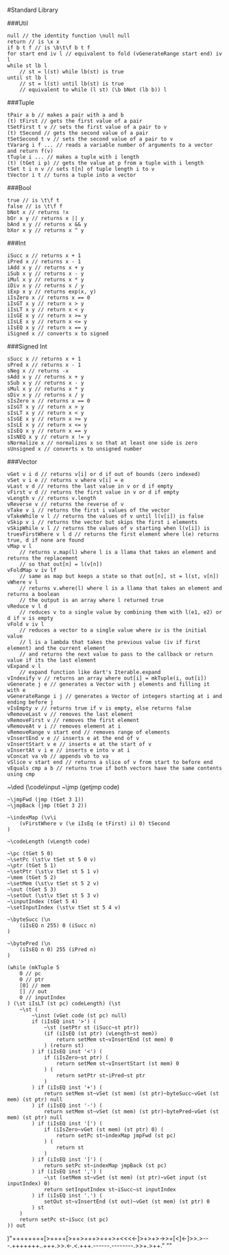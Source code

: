 #Standard Library

###Util
```
null // the identity function \null null
return // is \x x
if b t f // is \b\t\f b t f
for start end iv l // equivalent to fold (vGenerateRange start end) iv l
while st lb l
    // st = l(st) while lb(st) is true
until st lb l
    // st = l(st) until lb(st) is true
    // equivalent to while (l st) (\b bNot (lb b)) l
```

###Tuple
```
tPair a b // makes a pair with a and b
(t) tFirst // gets the first value of a pair
tSetFirst t v // sets the first value of a pair to v
(t) tSecond // gets the second value of a pair
tSetSecond t v // sets the second value of a pair to v
tVararg i f ... // reads a variable number of arguments to a vector and return f(v)
tTuple i ... // makes a tuple with i length
(t) (tGet i p) // gets the value at p from a tuple with i length
tSet t i n v // sets t[n] of tuple length i to v 
tVector i t // turns a tuple into a vector
```

###Bool
```
true // is \t\f t
false // is \t\f f
bNot x // returns !x
bOr x y // returns x || y
bAnd x y // returns x && y
bXor x y // returns x ^ y
```

###Int
```
iSucc x // returns x + 1
iPred x // returns x - 1
iAdd x y // returns x + y
iSub x y // returns x - y
iMul x y // returns x * y
iDiv x y // returns x / y
iExp x y // returns exp(x, y)
iIsZero x // returns x == 0
iIsGT x y // return x > y
iIsLT x y // return x < y
iIsGE x y // return x >= y
iIsLE x y // return x <= y
iIsEQ x y // return x == y
iSigned x // converts x to signed
```

###Signed Int
```
sSucc x // returns x + 1
sPred x // returns x - 1
sNeg x // returns -x
sAdd x y // returns x + y
sSub x y // returns x - y
sMul x y // returns x * y
sDiv x y // returns x / y
sIsZero x // returns x == 0
sIsGT x y // return x > y
sIsLT x y // return x < y
sIsGE x y // return x >= y
sIsLE x y // return x <= y
sIsEQ x y // return x == y
sIsNEQ x y // return x != y
sNormalize x // normalizes x so that at least one side is zero
sUnsigned x // converts x to unsigned number
```

###Vector

```
vGet v i d // returns v[i] or d if out of bounds (zero indexed)
vSet v i e // returns v where v[i] = e
vLast v d // returns the last value in v or d if empty
vFirst v d // returns the first value in v or d if empty
vLength v // returns v.length
vReverse v // returns the reverse of v
vTake v i // returns the first i values of the vector
vTakeWhile v l // returns the values of v until l(v[i]) is false
vSkip v i // returns the vector but skips the first i elements
vSkipWhile v l // returns the values of v starting when l(v[i]) is truevFirstWhere v l d // returns the first element where l(e) returns true, d if none are found
vMap v l
    // returns v.map(l) where l is a llama that takes an element and returns the replacement
    // so that out[n] = l(v[n])
vFoldMap v iv lf
    // same as map but keeps a state so that out[n], st = l(st, v[n])
vWhere v l
    // returns v.where(l) where l is a llama that takes an element and returns a boolean
    // the output is an array where l returned true
vReduce v l d
    // reduces v to a single value by combining them with l(e1, e2) or d if v is empty
vFold v iv l
    // reduces a vector to a single value where iv is the initial value
    // l is a lambda that takes the previous value (iv if first element) and the current element
    // and returns the next value to pass to the callback or return value if its the last element
vExpand v l
    // expand function like dart's Iterable.expand
vIndexify v // returns an array where out[i] = mkTuple(i, out[i])
vGenerate j e // generates a Vector with j elements and filling it with e
vGenerateRange i j // generates a Vector of integers starting at i and ending before j
vIsEmpty v // returns true if v is empty, else returns false
vRemoveLast v // removes the last element
vRemoveFirst v // removes the first element
vRemoveAt v i // removes element at i
vRemoveRange v start end // removes range of elements
vInsertEnd v e // inserts e at the end of v
vInsertStart v e // inserts e at the start of v
vInsertAt v i e // inserts e into v at i
vConcat va vb // appends vb to va
vSlice v start end // returns a slice of v from start to before end
vEquals cmp a b // returns true if both vectors have the same contents using cmp
```

~\ded (\code\input
    ~\jmp (getjmp code)

    ~\jmpFwd (jmp (tGet 3 1))
    ~\jmpBack (jmp (tGet 3 2))

    ~\indexMap (\v\i
        (vFirstWhere v (\e iIsEq (e tFirst) i) 0) tSecond
    )

    ~\codeLength (vLength code)

    ~\pc (tGet 5 0)
    ~\setPc (\st\v tSet st 5 0 v)
    ~\ptr (tGet 5 1)
    ~\setPtr (\st\v tSet st 5 1 v)
    ~\mem (tGet 5 2)
    ~\setMem (\st\v tSet st 5 2 v)
    ~\out (tGet 5 3)
    ~\setOut (\st\v tSet st 5 3 v)
    ~\inputIndex (tGet 5 4)
    ~\setInputIndex (\st\v tSet st 5 4 v)

    ~\byteSucc (\n
        (iIsEQ n 255) 0 (iSucc n)
    )

    ~\bytePred (\n
        (iIsEQ n 0) 255 (iPred n)
    )

    (while (mkTuple 5
        0 // pc
        0 // ptr
        [0] // mem
        [] // out
        0 // inputIndex
    ) (\st iIsLT (st pc) codeLength) (\st
        ~\st (
            ~\inst (vGet code (st pc) null)
            if (iIsEQ inst '>') (
                ~\st (setPtr st (iSucc~st ptr))
                (if (iIsEQ (st ptr) (vLength~st mem))
                    return setMem st~vInsertEnd (st mem) 0
                ) (return st)
            ) if (iIsEQ inst '<') (
                if (iIsZero~st ptr) (
                    return setMem st~vInsertStart (st mem) 0
                ) (
                    return setPtr st~iPred~st ptr
                )
            ) if (iIsEQ inst '+') (
                return setMem st~vSet (st mem) (st ptr)~byteSucc~vGet (st mem) (st ptr) null
            ) if (iIsEQ inst '-') (
                return setMem st~vSet (st mem) (st ptr)~bytePred~vGet (st mem) (st ptr) null
            ) if (iIsEQ inst '[') (
                if (iIsZero~vGet (st mem) (st ptr) 0) (
                    return setPc st~indexMap jmpFwd (st pc)
                ) (
                    return st
                )
            ) if (iIsEQ inst ']') (
                return setPc st~indexMap jmpBack (st pc)
            ) if (iIsEQ inst ',') (
                ~\st (setMem st~vSet (st mem) (st ptr)~vGet input (st inputIndex) 0)
                return setInputIndex st~iSucc~st inputIndex
            ) if (iIsEQ inst '.') (
                setOut st~vInsertEnd (st out)~vGet (st mem) (st ptr) 0
            ) st
        )
        return setPc st~iSucc (st pc)
    )) out
)"++++++++[>++++[>++>+++>+++>+<<<<-]>+>+>->>+[<]<-]>>.>---.+++++++..+++.>>.<-.<.+++.------.--------.>>+.>++." ""